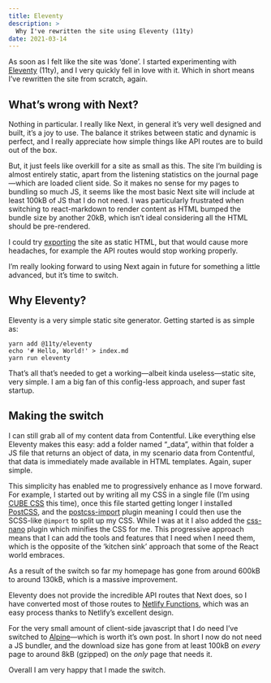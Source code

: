 ```yaml
---
title: Eleventy
description: >
  Why I've rewritten the site using Eleventy (11ty)
date: 2021-03-14
---
```


As soon as I felt like the site was ‘done’. I started experimenting with [Eleventy](https://www.11ty.dev) (11ty), and I very quickly fell in love with it. Which in short means I’ve rewritten the site from scratch, again.

## What’s wrong with Next?

Nothing in particular. I really like Next, in general it’s very well designed and built, it’s a joy to use. The balance it strikes between static and dynamic is perfect, and I really appreciate how simple things like API routes are to build out of the box.

But, it just feels like overkill for a site as small as this. The site I’m building is almost entirely static, apart from the listening statistics on the journal page—which are loaded client side. So it makes no sense for my pages to bundling so much JS, it seems like the most basic Next site will include at least 100kB of JS that I do not need. I was particularly frustrated when switching to react-markdown to render content as HTML bumped the bundle size by another 20kB, which isn’t ideal considering all the HTML should be pre-rendered.

I could try [exporting](https://nextjs.org/docs/advanced-features/static-html-export) the site as static HTML, but that would cause more headaches, for example the API routes would stop working properly.

I’m really looking forward to using Next again in future for something a little advanced, but it’s time to switch.

## Why Eleventy?

Eleventy is a very simple static site generator. Getting started is as simple as:

```shell
yarn add @11ty/eleventy
echo '# Hello, World!' > index.md
yarn run eleventy
```

That’s all that’s needed to get a working—albeit kinda useless—static site, very simple. I am a big fan of this config-less approach, and super fast startup.

## Making the switch

I can still grab all of my content data from Contentful. Like everything else Eleventy makes this easy: add a folder named “_data”, within that folder a JS file that returns an object of data, in my scenario data from Contentful, that data is immediately made available in HTML templates. Again, super simple.

This simplicity has enabled me to progressively enhance as I move forward. For example, I started out by writing all my CSS in a single file (I’m using [CUBE CSS](https://cube.fyi) this time), once this file started getting longer I installed [PostCSS](https://postcss.org), and the [postcss-import](https://github.com/postcss/postcss-import) plugin meaning I could then use the SCSS-like `@import` to split up my CSS. While I was at it I also added the [css-nano](https://cssnano.co) plugin which minifies the CSS for me. This progressive approach means that I can add the tools and features that I need when I need them, which is the opposite of the ‘kitchen sink’ approach that some of the React world embraces.

As a result of the switch so far my homepage has gone from around 600kB to around 130kB, which is a massive improvement.

Eleventy does not provide the incredible API routes that Next does, so I have converted most of those routes to [Netlify Functions](https://functions.netlify.com), which was an easy process thanks to Netlify’s excellent design.

For the very small amount of client-side javascript that I do need I’ve switched to [Alpine](https://github.com/alpinejs/alpine/)—which is worth it’s own post. In short I now do not need a JS bundler, and the download size has gone from at least 100kB on *every* page to around 8kB (gzipped) on the *only* page that needs it.

Overall I am very happy that I made the switch.
